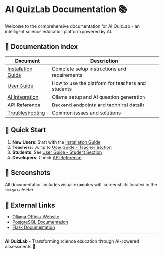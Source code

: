 # AI QuizLab Documentation 📚

Welcome to the comprehensive documentation for AI QuizLab - an intelligent science education platform powered by AI.

## 📖 Documentation Index

| Document | Description |
|----------|-------------|
| [Installation Guide](installation.md) | Complete setup instructions and requirements |
| [User Guide](user-guide.md) | How to use the platform for teachers and students |
| [AI Integration](ai-integration.md) | Ollama setup and AI question generation |
| [API Reference](api-reference.md) | Backend endpoints and technical details |
| [Troubleshooting](troubleshooting.md) | Common issues and solutions |

## 🎯 Quick Start

1. **New Users**: Start with the [Installation Guide](installation.md)
2. **Teachers**: Jump to [User Guide - Teacher Section](user-guide.md#teacher-workflow)
3. **Students**: See [User Guide - Student Section](user-guide.md#student-workflow)
4. **Developers**: Check [API Reference](api-reference.md)

## 📸 Screenshots

All documentation includes visual examples with screenshots located in the `images/` folder.

## 🔗 External Links

- [Ollama Official Website](https://ollama.ai)
- [PostgreSQL Documentation](https://www.postgresql.org/docs/)
- [Flask Documentation](https://flask.palletsprojects.com/)

---

**AI QuizLab** - Transforming science education through AI-powered assessments 🚀